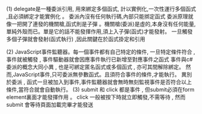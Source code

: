 (1) 
delegate是一種委派引用, 用來綁定多個函式, 計以實例化,一次性運行多個函式 ,且必須綁定才能實例化 。
委派內沒有任何執行碼,內部只能挷定函式
委派原理就像一把開了連發的機關槍,函式則是子彈 。機關槍(委派)是虛的,本身沒有任何能量,單純外殼而已。單是它的話不能發揮作用,須上入子彈(函式)才能發射。
一旦觸發多個子彈就會發射(函式執行) ,因此關鍵在於函式掛定和引用

(2)
JavaScript事件監聽器。每一個事件都有自己特定的條件,
 一旦特定條件符合 , 事件就被觸發  , 事件驅動器就會因應事件執行已新增至對應事件之函式
事件與c#委派的概念大同小異 , 也是可綁定匿名函式或多個函式 , 亦可其間解除綁定。
然而,JavaScript事件,只可委派無參數函式。且須符合事件的條件,才能執行。
異別於委派 , 函式一旦被加入到事件,事件監聽器就會無時無刻監視事件是否符合以上條件,當符合就會自動執行。
(3)
submit 和 click 都是事件 , 但submit必須在form element裏面才能發揮作用 。
click 一般被按下時就立即觸發,不需等待 , 然而submit 會等待頁面加載完畢才能發送
